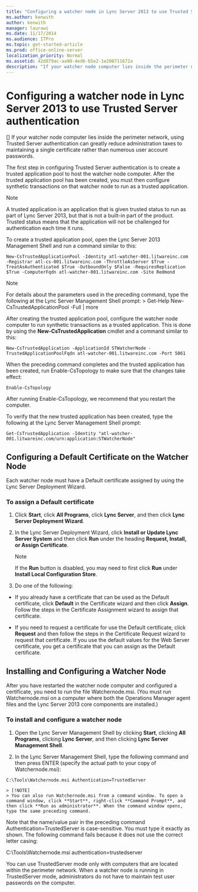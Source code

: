 ```yaml
---
title: "Configuring a watcher node in Lync Server 2013 to use Trusted Server authentication"
ms.author: kenwith
author: kenwith
manager: laurawi
ms.date: 11/17/2014
ms.audience: ITPro
ms.topic: get-started-article
ms.prod: office-online-server
localization_priority: Normal
ms.assetid: 42d879ac-aa90-4ed6-b5e2-1e208711672a
description: "If your watcher node computer lies inside the perimeter network, using Trusted Server authentication can greatly reduce administration taxes to maintaining a single certificate rather than numerous user account passwords."
---
```


# Configuring a watcher node in Lync Server 2013 to use Trusted Server authentication
[]
If your watcher node computer lies inside the perimeter network, using Trusted Server authentication can greatly reduce administration taxes to maintaining a single certificate rather than numerous user account passwords.
  
The first step in configuring Trusted Server authentication is to create a trusted application pool to host the watcher node computer. After the trusted application pool has been created, you must then configure synthetic transactions on that watcher node to run as a trusted application. 
  
> [!NOTE]
> A trusted application is an application that is given trusted status to run as part of Lync Server 2013, but that is not a built-in part of the product. Trusted status means that the application will not be challenged for authentication each time it runs. 
  
To create a trusted application pool, open the Lync Server 2013 Management Shell and run a command similar to this:
  
```
New-CsTrustedApplicationPool -Identity atl-watcher-001.litwareinc.com -Registrar atl-cs-001.litwareinc.com -ThrottleAsServer $True -TreatAsAuthenticated $True -OutboundOnly $False -RequiresReplication $True -ComputerFqdn atl-watcher-001.litwareinc.com -Site Redmond
```

> [!NOTE]
> For details about the parameters used in the preceding command, type the following at the Lync Server Management Shell prompt: > Get-Help New-CsTrustedApplicationPool -Full | more 
  
After creating the trusted application pool, configure the watcher node computer to run synthetic transactions as a trusted application. This is done by using the **New-CsTrustedApplication** cmdlet and a command similar to this: 
  
```
New-CsTrustedApplication -ApplicationId STWatcherNode -TrustedApplicationPoolFqdn atl-watcher-001.litwareinc.com -Port 5061
```

When the preceding command completes and the trusted application has been created, run Enable-CsTopology to make sure that the changes take effect:
  
```
Enable-CsTopology
```

After running Enable-CsTopology, we recommend that you restart the computer.
  
To verify that the new trusted application has been created, type the following at the Lync Server Management Shell prompt:
  
```
Get-CsTrustedApplication -Identity "atl-watcher-001.litwareinc.com/urn:application:STWatcherNode"
```

## Configuring a Default Certificate on the Watcher Node

Each watcher node must have a Default certificate assigned by using the Lync Server Deployment Wizard. 
  
### To assign a Default certificate

1. Click **Start**, click **All Programs**, click **Lync Server**, and then click **Lync Server Deployment Wizard**.
    
2. In the Lync Server Deployment Wizard, click **Install or Update Lync Server System** and then click **Run** under the heading **Request, Install, or Assign Certificate**.
    
    > [!NOTE]
    > If the **Run** button is disabled, you may need to first click **Run** under **Install Local Configuration Store**. 
  
3. Do one of the following:
    
  - If you already have a certificate that can be used as the Default certificate, click **Default** in the Certificate wizard and then click **Assign**. Follow the steps in the Certificate Assignment wizard to assign that certificate.
    
  - If you need to request a certificate for use the Default certificate, click **Request** and then follow the steps in the Certificate Request wizard to request that certificate. If you use the default values for the Web Server certificate, you get a certificate that you can assign as the Default certificate. 
    
## Installing and Configuring a Watcher Node

After you have restarted the watcher node computer and configured a certificate, you need to run the file Watchernode.msi. (You must run Watchernode.msi on a computer where both the Operations Manager agent files and the Lync Server 2013 core components are installed.) 
  
### To install and configure a watcher node

1. Open the Lync Server Management Shell by clicking **Start**, clicking **All Programs**, clicking **Lync Server**, and then clicking **Lync Server Management Shell**.
    
2. In the Lync Server Management Shell, type the following command and then press ENTER (specify the actual path to your copy of Watchernode.msi):
    
  ```
  C:\Tools\Watchernode.msi Authentication=TrustedServer
  ```

    > [!NOTE]
    > You can also run Watchernode.msi from a command window. To open a command window, click **Start**, right-click **Command Prompt**, and then click **Run as administrator**. When the command window opens, type the same preceding command. 
  
Note that the name/value pair in the preceding command Authentication=TrustedServer is case-sensitive. You must type it exactly as shown. The following command fails because it does not use the correct letter casing:
  
C:\Tools\Watchernode.msi authentication=trustedserver
  
You can use TrustedServer mode only with computers that are located within the perimeter network. When a watcher node is running in TrustedServer mode, administrators do not have to maintain test user passwords on the computer.
  


